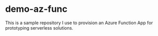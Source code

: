 # demo-az-func

This is a sample repository I use to provision an Azure Function App for prototyping serverless solutions.
